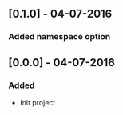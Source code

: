 ## [0.1.0] - 04-07-2016
### Added namespace option

## [0.0.0] - 04-07-2016
### Added
 - Init project




